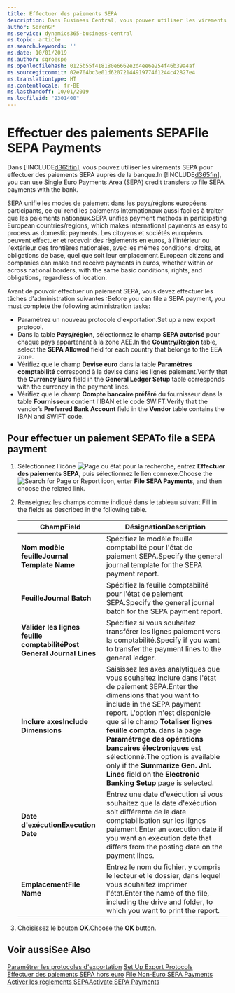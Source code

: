 ```yaml
---
title: Effectuer des paiements SEPA
description: Dans Business Central, vous pouvez utiliser les virements SEPA pour effectuer des paiements SEPA auprès de la banque.
author: SorenGP
ms.service: dynamics365-business-central
ms.topic: article
ms.search.keywords: ''
ms.date: 10/01/2019
ms.author: sgroespe
ms.openlocfilehash: 0125b55f418180e6662e2d4ee6e254f46b39a4af
ms.sourcegitcommit: 02e704bc3e01d62072144919774f1244c42827e4
ms.translationtype: HT
ms.contentlocale: fr-BE
ms.lasthandoff: 10/01/2019
ms.locfileid: "2301400"
---
```

# <a name="file-sepa-payments"></a><span data-ttu-id="a79a7-103">Effectuer des paiements SEPA</span><span class="sxs-lookup"><span data-stu-id="a79a7-103">File SEPA Payments</span></span>
<span data-ttu-id="a79a7-104">Dans [!INCLUDE[d365fin](../../includes/d365fin_md.md)], vous pouvez utiliser les virements SEPA pour effectuer des paiements SEPA auprès de la banque.</span><span class="sxs-lookup"><span data-stu-id="a79a7-104">In [!INCLUDE[d365fin](../../includes/d365fin_md.md)], you can use Single Euro Payments Area (SEPA) credit transfers to file SEPA payments with the bank.</span></span>  

<span data-ttu-id="a79a7-105">SEPA unifie les modes de paiement dans les pays/régions européens participants, ce qui rend les paiements internationaux aussi faciles à traiter que les paiements nationaux.</span><span class="sxs-lookup"><span data-stu-id="a79a7-105">SEPA unifies payment methods in participating European countries/regions, which makes international payments as easy to process as domestic payments.</span></span> <span data-ttu-id="a79a7-106">Les citoyens et sociétés européens peuvent effectuer et recevoir des règlements en euros, à l'intérieur ou l'extérieur des frontières nationales, avec les mêmes conditions, droits, et obligations de base, quel que soit leur emplacement.</span><span class="sxs-lookup"><span data-stu-id="a79a7-106">European citizens and companies can make and receive payments in euros, whether within or across national borders, with the same basic conditions, rights, and obligations, regardless of location.</span></span>  

<span data-ttu-id="a79a7-107">Avant de pouvoir effectuer un paiement SEPA, vous devez effectuer les tâches d'administration suivantes :</span><span class="sxs-lookup"><span data-stu-id="a79a7-107">Before you can file a SEPA payment, you must complete the following administration tasks:</span></span>  

- <span data-ttu-id="a79a7-108">Paramétrez un nouveau protocole d'exportation.</span><span class="sxs-lookup"><span data-stu-id="a79a7-108">Set up a new export protocol.</span></span>
- <span data-ttu-id="a79a7-109">Dans la table **Pays/région**, sélectionnez le champ **SEPA autorisé** pour chaque pays appartenant à la zone AEE.</span><span class="sxs-lookup"><span data-stu-id="a79a7-109">In the **Country/Region** table, select the **SEPA Allowed** field for each country that belongs to the EEA zone.</span></span>  
- <span data-ttu-id="a79a7-110">Vérifiez que le champ **Devise euro** dans la table **Paramètres comptabilité** correspond à la devise dans les lignes paiement.</span><span class="sxs-lookup"><span data-stu-id="a79a7-110">Verify that the **Currency Euro** field in the **General Ledger Setup** table corresponds with the currency in the payment lines.</span></span>  
- <span data-ttu-id="a79a7-111">Vérifiez que le champ **Compte bancaire préféré** du fournisseur dans la table **Fournisseur** contient l'IBAN et le code SWIFT.</span><span class="sxs-lookup"><span data-stu-id="a79a7-111">Verify that the vendor’s **Preferred Bank Account** field in the **Vendor** table contains the IBAN and SWIFT code.</span></span>  

## <a name="to-file-a-sepa-payment"></a><span data-ttu-id="a79a7-112">Pour effectuer un paiement SEPA</span><span class="sxs-lookup"><span data-stu-id="a79a7-112">To file a SEPA payment</span></span>  

1.  <span data-ttu-id="a79a7-113">Sélectionnez l'icône ![Page ou état pour la recherche](../../media/ui-search/search_small.png "Page ou état pour la recherche"), entrez **Effectuer des paiements SEPA**, puis sélectionnez le lien connexe.</span><span class="sxs-lookup"><span data-stu-id="a79a7-113">Choose the ![Search for Page or Report](../../media/ui-search/search_small.png "Search for Page or Report icon") icon, enter **File SEPA Payments**, and then choose the related link.</span></span>  
2.  <span data-ttu-id="a79a7-114">Renseignez les champs comme indiqué dans le tableau suivant.</span><span class="sxs-lookup"><span data-stu-id="a79a7-114">Fill in the fields as described in the following table.</span></span>  

    |<span data-ttu-id="a79a7-115">Champ</span><span class="sxs-lookup"><span data-stu-id="a79a7-115">Field</span></span>|<span data-ttu-id="a79a7-116">Désignation</span><span class="sxs-lookup"><span data-stu-id="a79a7-116">Description</span></span>|  
    |---------------------------------|---------------------------------------|  
    |<span data-ttu-id="a79a7-117">**Nom modèle feuille**</span><span class="sxs-lookup"><span data-stu-id="a79a7-117">**Journal Template Name**</span></span>|<span data-ttu-id="a79a7-118">Spécifiez le modèle feuille comptabilité pour l'état de paiement SEPA.</span><span class="sxs-lookup"><span data-stu-id="a79a7-118">Specify the general journal template for the SEPA payment report.</span></span>|  
    |<span data-ttu-id="a79a7-119">**Feuille**</span><span class="sxs-lookup"><span data-stu-id="a79a7-119">**Journal Batch**</span></span>|<span data-ttu-id="a79a7-120">Spécifiez la feuille comptabilité pour l'état de paiement SEPA.</span><span class="sxs-lookup"><span data-stu-id="a79a7-120">Specify the general journal batch for the SEPA payment report.</span></span>|  
    |<span data-ttu-id="a79a7-121">**Valider les lignes feuille comptabilité**</span><span class="sxs-lookup"><span data-stu-id="a79a7-121">**Post General Journal Lines**</span></span>|<span data-ttu-id="a79a7-122">Spécifiez si vous souhaitez transférer les lignes paiement vers la comptabilité.</span><span class="sxs-lookup"><span data-stu-id="a79a7-122">Specify if you want to transfer the payment lines to the general ledger.</span></span>|  
    |<span data-ttu-id="a79a7-123">**Inclure axes**</span><span class="sxs-lookup"><span data-stu-id="a79a7-123">**Include Dimensions**</span></span>|<span data-ttu-id="a79a7-124">Saisissez les axes analytiques que vous souhaitez inclure dans l'état de paiement SEPA.</span><span class="sxs-lookup"><span data-stu-id="a79a7-124">Enter the dimensions that you want to include in the SEPA payment report.</span></span> <span data-ttu-id="a79a7-125">L'option n'est disponible que si le champ **Totaliser lignes feuille compta.** dans la page **Paramétrage des opérations bancaires électroniques** est sélectionné.</span><span class="sxs-lookup"><span data-stu-id="a79a7-125">The option is available only if the **Summarize Gen. Jnl. Lines** field on the **Electronic Banking Setup** page is selected.</span></span>|  
    |<span data-ttu-id="a79a7-126">**Date d'exécution**</span><span class="sxs-lookup"><span data-stu-id="a79a7-126">**Execution Date**</span></span>|<span data-ttu-id="a79a7-127">Entrez une date d'exécution si vous souhaitez que la date d'exécution soit différente de la date comptabilisation sur les lignes paiement.</span><span class="sxs-lookup"><span data-stu-id="a79a7-127">Enter an execution date if you want an execution date that differs from the posting date on the payment lines.</span></span>|  
    |<span data-ttu-id="a79a7-128">**Emplacement**</span><span class="sxs-lookup"><span data-stu-id="a79a7-128">**File Name**</span></span>|<span data-ttu-id="a79a7-129">Entrez le nom du fichier, y compris le lecteur et le dossier, dans lequel vous souhaitez imprimer l'état.</span><span class="sxs-lookup"><span data-stu-id="a79a7-129">Enter the name of the file, including the drive and folder, to which you want to print the report.</span></span>|  

3.  <span data-ttu-id="a79a7-130">Choisissez le bouton **OK**.</span><span class="sxs-lookup"><span data-stu-id="a79a7-130">Choose the **OK** button.</span></span>  

## <a name="see-also"></a><span data-ttu-id="a79a7-131">Voir aussi</span><span class="sxs-lookup"><span data-stu-id="a79a7-131">See Also</span></span>  
 <span data-ttu-id="a79a7-132">[Paramétrer les protocoles d'exportation](how-to-set-up-export-protocols.md) </span><span class="sxs-lookup"><span data-stu-id="a79a7-132">[Set Up Export Protocols](how-to-set-up-export-protocols.md) </span></span>  
 <span data-ttu-id="a79a7-133">[Effectuer des paiements SEPA hors euro](how-to-file-non-euro-sepa-payments.md) </span><span class="sxs-lookup"><span data-stu-id="a79a7-133">[File Non-Euro SEPA Payments](how-to-file-non-euro-sepa-payments.md) </span></span>  
 [<span data-ttu-id="a79a7-134">Activer les règlements SEPA</span><span class="sxs-lookup"><span data-stu-id="a79a7-134">Activate SEPA Payments</span></span>](how-to-activate-sepa-payments.md)
